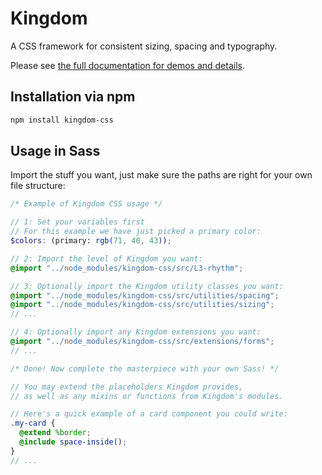 # Kingdom

A CSS framework for consistent sizing, spacing and typography.

Please see [the full documentation for demos and details](https://bjuppa.github.io/kingdom/).

## Installation via npm

```bash
npm install kingdom-css
```

## Usage in Sass

Import the stuff you want, just make sure the paths are right for your own file structure:

```scss
/* Example of Kingdom CSS usage */

// 1: Set your variables first
// For this example we have just picked a primary color:
$colors: (primary: rgb(71, 40, 43));

// 2: Import the level of Kingdom you want:
@import "../node_modules/kingdom-css/src/L3-rhythm";

// 3: Optionally import the Kingdom utility classes you want:
@import "../node_modules/kingdom-css/src/utilities/spacing";
@import "../node_modules/kingdom-css/src/utilities/sizing";
// ...

// 4: Optionally import any Kingdom extensions you want:
@import "../node_modules/kingdom-css/src/extensions/forms";
// ...

/* Done! Now complete the masterpiece with your own Sass! */

// You may extend the placeholders Kingdom provides,
// as well as any mixins or functions from Kingdom's modules.

// Here's a quick example of a card component you could write:
.my-card {
  @extend %border;
  @include space-inside();
}
// ...
```
